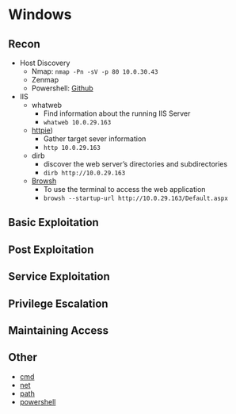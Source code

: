 # Windows

## Recon
- Host Discovery
  - Nmap: ```nmap -Pn -sV -p 80 10.0.30.43```
  - Zenmap
  - Powershell: [Github](https://github.com/BornToBeRoot/PowerShell_IPv4NetworkScanner)
- IIS
  - whatweb
    - Find information about the running IIS Server 
    - ```whatweb 10.0.29.163``` 
  - [httpie](https://github.com/httpie/httpie)) 
    - Gather target sever information
    - ```http 10.0.29.163```
  - dirb
    - discover the web server’s directories and subdirectories 
    - ```dirb http://10.0.29.163```
  - [Browsh](https://github.com/browsh-org/browsh) 
    - To use the terminal to access the web application
    - ```browsh --startup-url http://10.0.29.163/Default.aspx``` 

## Basic Exploitation

## Post Exploitation

## Service Exploitation

## Privilege Escalation

## Maintaining Access

## Other
- [cmd](/cmd.md)
- [net](/net.md)
- [path](/path.md)
- [powershell](/powershell.md)
